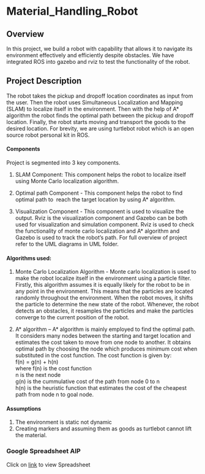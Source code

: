 # Material_Handling_Robot

## Overview
In this project, we build a robot with capability that allows it to navigate its environment effectively and efficiently despite obstacles. We have integrated ROS into gazebo and rviz to test the functionality of the robot.
 

## Project Description
The robot takes the pickup and dropoff location coordinates as input from the user. Then the robot uses Simultaneous Localization and Mapping (SLAM) to localize itself in the environment. Then with the help of A* algorithm the robot finds the optimal path between the pickup and dropoff location. Finally, the robot starts moving and transport the goods to the desired location. For brevity, we are using turtlebot robot which is an open source robot personal kit in ROS. 

#### Components
Project is segmented into 3 key components. 
1. SLAM Component: This component helps the robot to localize itself using Monte Carlo localization algorithm.

2. Optimal path Component - This component helps the robot to find optimal path to  reach the target location by using A* algorithm.

3. Visualization Component - This component is used to visualize the output. Rviz is the visualization component and Gazebo can be both used for visualization and simulation component. Rviz is used to check the functionality of monte carlo localization and A* algorithm and Gazebo is used to track the robot’s path.
For full overview of project refer to the UML diagrams in UML folder.
#### Algorithms used:
1. Monte Carlo Localization Algorithm - Monte carlo localization is used to make the robot localize itself in the environment using a particle filter. Firstly, this algorithm assumes it is equally likely for the robot to be in any point in the environment. This means that the particles are located randomly throughout the environment. When the robot moves, it shifts the particle to determine the new state of the robot. Whenever, the robot detects an obstacles, it resamples the particles and make the particles converge to the current position of the robot. 

2. A* algorithm – A* algorithm is mainly employed to find the optimal path. It considers many nodes between the starting and target location and estimates the cost taken to move from one node to another. It obtains optimal path by choosing the node which produces minimum cost when substituted in the cost function. The cost function is given by:   
  f(n) = g(n) + h(n)  
where f(n) is the cost function  
      n is the next node  
      g(n) is the cummulative cost of the path from node 0 to n  
      h(n) is the heuristic function that estimates the cost of the cheapest path from node n to goal node.  


#### Assumptions
1. The environment is static not dynamic
2. Creating markers and assuming them as goods as turtlebot cannot lift the material.

### Google Spreadsheet AIP
Click on [link](https://drive.google.com/file/d/1qtUF3zVZq3WPwMe-tqsNadlGDdAg_yqe/view?usp=sharing) to view Spreadsheet
